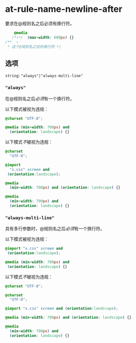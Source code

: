 # at-rule-name-newline-after

要求在@规则名之后必须有换行符。

```css
    @media
   /*↑*/  (max-width: 600px) {}
/**  ↑
 * 这个@规则名之后的换行符 */
```

## 选项

`string`: `"always"|"always-multi-line"`

### `"always"`

在@规则名之后*必须*有一个换行符。

以下模式被视为违规：

```css
@charset "UTF-8";
```

```css
@media (min-width: 700px) and
  (orientation: landscape) {}
```

以下模式*不*被视为违规：

```css
@charset
  "UTF-8";
```

```css
@import
  "x.css" screen and
 (orientation:landscape);
```

```css
@media
  (min-width: 700px) and (orientation: landscape) {}
```

```css
@media
  (min-width: 700px) and
  (orientation: landscape) {}
```

### `"always-multi-line"`

具有多行参数时，@规则名之后*必须*有一个换行符。

以下模式被视为违规：

```css
@import "x.css" screen and
 (orientation:landscape);
```

```css
@media (min-width: 700px) and
 (orientation: landscape) {}
```

以下模式*不*被视为违规：

```css
@charset "UTF-8";
```

```css
@charset
  "UTF-8";
```

```css
@import "x.css" screen and (orientation:landscape);
```

```css
@media (min-width: 700px) and (orientation: landscape) {}
```

```css
@media
  (min-width: 700px) and
  (orientation: landscape) {}
```

